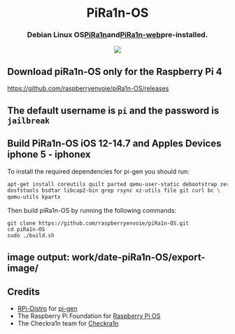 <h1 align="center">PiRa1n-OS</h1>
<h3 align="center">Debian Linux OS<a href="https://github.com/raspberryenvoie/piRa1n">PiRa1n</a>and<a href="https://github.com/raspberryenvoie/piRa1n-web">PiRa1n-web</a>pre-installed.
</h3>
<p align="center"><img src="https://gist.githubusercontent.com/raspberryenvoie/9266a96148dd3ae0266a3bbe39b9c4f0/raw/65aca16d3ba11776f5f28a35e6d58c122540d426/piRa1n_logo.png"></p>


## Download piRa1n-OS  only for the Raspberry Pi 4
https://github.com/raspberryenvoie/piRa1n-OS/releases

## The default username is `pi` and the password is `jailbreak`

## Build PiRa1n-OS iOS 12-14.7 and Apples Devices iphone 5 - iphonex 

To install the required dependencies for pi-gen you should run:
```bash
apt-get install coreutils quilt parted qemu-user-static debootstrap zerofree zip \
dosfstools bsdtar libcap2-bin grep rsync xz-utils file git curl bc \
qemu-utils kpartx
```
Then build piRa1n-OS by running the following commands:
```
git clone https://github.com/raspberryenvoie/piRa1n-OS.git
cd piRa1n-OS
sudo ./build.sh
```
## image output:  work/date-piRa1n-OS/export-image/


## Credits
- [RPi-Distro](https://github.com/RPi-Distro) for [pi-gen](https://github.com/RPi-Distro/Pi-gen)
- The Raspberry Pi Foundation for [Raspberry Pi OS](https://www.raspberrypi.org/downloads/raspberry-pi-os/)
- The Checkra1n team for [Checkra1n](https://checkra.in)
